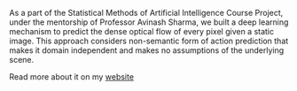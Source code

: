 As a part of the Statistical Methods of Artificial Intelligence Course Project, under the mentorship of Professor Avinash Sharma, we built a deep learning mechanism to predict the dense optical flow of every pixel given a static image. This approach considers non-semantic form of action prediction that makes it domain independent and makes no assumptions of the underlying scene.

Read more about it on my [website](https://bhaktipriya96.wordpress.com/dense-optical-flow-prediction/) 
